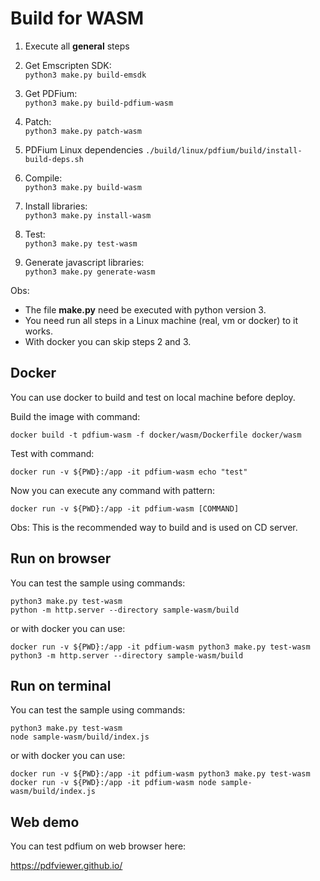 # Build for WASM

1. Execute all **general** steps

2. Get Emscripten SDK:  
```python3 make.py build-emsdk```  

3. Get PDFium:  
```python3 make.py build-pdfium-wasm```  

4. Patch:  
```python3 make.py patch-wasm```  

5. PDFium Linux dependencies
```./build/linux/pdfium/build/install-build-deps.sh```

6. Compile:  
```python3 make.py build-wasm```  
  
7. Install libraries:  
```python3 make.py install-wasm```  

8. Test:  
```python3 make.py test-wasm```  
  
9. Generate javascript libraries:  
```python3 make.py generate-wasm```  

Obs:
- The file **make.py** need be executed with python version 3.  
- You need run all steps in a Linux machine (real, vm or docker) to it works.
- With docker you can skip steps 2 and 3.


## Docker

You can use docker to build and test on local machine before deploy.

Build the image with command:

```docker build -t pdfium-wasm -f docker/wasm/Dockerfile docker/wasm```

Test with command:

```docker run -v ${PWD}:/app -it pdfium-wasm echo "test"```

Now you can execute any command with pattern:

```docker run -v ${PWD}:/app -it pdfium-wasm [COMMAND]```

Obs: This is the recommended way to build and is used on CD server.

## Run on browser

You can test the sample using commands:

```
python3 make.py test-wasm
python -m http.server --directory sample-wasm/build
```

or with docker you can use:

```
docker run -v ${PWD}:/app -it pdfium-wasm python3 make.py test-wasm
python3 -m http.server --directory sample-wasm/build
```

## Run on terminal

You can test the sample using commands:

```
python3 make.py test-wasm
node sample-wasm/build/index.js
```

or with docker you can use:

```
docker run -v ${PWD}:/app -it pdfium-wasm python3 make.py test-wasm
docker run -v ${PWD}:/app -it pdfium-wasm node sample-wasm/build/index.js
```

## Web demo

You can test pdfium on web browser here:

https://pdfviewer.github.io/
